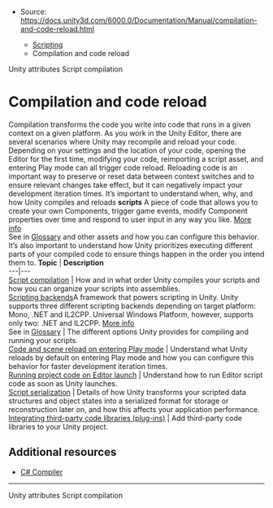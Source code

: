 * Source: https://docs.unity3d.com/6000.0/Documentation/Manual/compilation-and-code-reload.html

  * [Scripting](https://docs.unity3d.com/6000.0/Documentation/Manual/scripting.html)
  * Compilation and code reload 


[](https://docs.unity3d.com/6000.0/Documentation/Manual/unity-attributes.html)
Unity attributes
[](https://docs.unity3d.com/6000.0/Documentation/Manual/script-compilation.html)
Script compilation
# Compilation and code reload
Compilation transforms the code you write into code that runs in a given context on a given platform. As you work in the Unity Editor, there are several scenarios where Unity may recompile and reload your code. Depending on your settings and the location of your code, opening the Editor for the first time, modifying your code, reimporting a script asset, and entering Play mode can all trigger code reload.
Reloading code is an important way to preserve or reset data between context switches and to ensure relevant changes take effect, but it can negatively impact your development iteration times. It’s important to understand when, why, and how Unity compiles and reloads **scripts** A piece of code that allows you to create your own Components, trigger game events, modify Component properties over time and respond to user input in any way you like. [More info](https://docs.unity3d.com/6000.0/Documentation/Manual/creating-scripts.html)  
See in [Glossary](https://docs.unity3d.com/6000.0/Documentation/Manual/Glossary.html#Scripts) and other assets and how you can configure this behavior. It’s also important to understand how Unity prioritizes executing different parts of your compiled code to ensure things happen in the order you intend them to.
**Topic** | **Description**  
---|---  
[Script compilation](https://docs.unity3d.com/6000.0/Documentation/Manual/script-compilation.html) | How and in what order Unity compiles your scripts and how you can organize your scripts into assemblies.  
[Scripting backends](https://docs.unity3d.com/6000.0/Documentation/Manual/scripting-backends.html)A framework that powers scripting in Unity. Unity supports three different scripting backends depending on target platform: Mono, .NET and IL2CPP. Universal Windows Platform, however, supports only two: .NET and IL2CPP. [More info](https://docs.unity3d.com/6000.0/Documentation/Manual/scripting-backends.html)  
See in [Glossary](https://docs.unity3d.com/6000.0/Documentation/Manual/Glossary.html#ScriptingBackend) | The different options Unity provides for compiling and running your scripts.  
[Code and scene reload on entering Play mode](https://docs.unity3d.com/6000.0/Documentation/Manual/code-reloading-editor.html) | Understand what Unity reloads by default on entering Play mode and how you can configure this behavior for faster development iteration times.  
[Running project code on Editor launch](https://docs.unity3d.com/6000.0/Documentation/Manual/running-editor-code-on-launch.html) | Understand how to run Editor script code as soon as Unity launches.  
[Script serialization](https://docs.unity3d.com/6000.0/Documentation/Manual/script-Serialization.html) | Details of how Unity transforms your scripted data structures and object states into a serialized format for storage or reconstruction later on, and how this affects your application performance.  
[Integrating third-party code libraries (plug-ins)](https://docs.unity3d.com/6000.0/Documentation/Manual/plug-ins.html) | Add third-party code libraries to your Unity project.  
## Additional resources
  * [C# Compiler](https://docs.unity3d.com/6000.0/Documentation/Manual/csharp-compiler.html)


* * *
[](https://docs.unity3d.com/6000.0/Documentation/Manual/unity-attributes.html)
Unity attributes
[](https://docs.unity3d.com/6000.0/Documentation/Manual/script-compilation.html)
Script compilation
